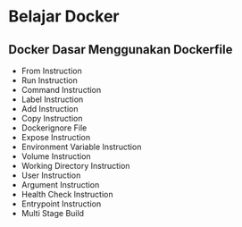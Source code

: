# Belajar Docker 

## Docker Dasar Menggunakan Dockerfile
- From Instruction
- Run Instruction
- Command Instruction
- Label Instruction
- Add Instruction
- Copy Instruction
- Dockerignore File
- Expose Instruction
- Environment Variable Instruction
- Volume Instruction
- Working Directory Instruction
- User Instruction
- Argument Instruction
- Health Check Instruction
- Entrypoint Instruction
- Multi Stage Build